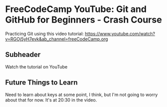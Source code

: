 # FreeCodeCamp YouTube: Git and GitHub for Beginners - Crash Course

Practicing Git using this video tutorial: https://www.youtube.com/watch?v=RGOj5yH7evk&ab_channel=freeCodeCamp.org

## Subheader

Watch the tutorial on YouTube

## Future Things to Learn

Need to learn about keys at some point, I think, but I'm not going to worry about that for now. It's at 20:30 in the video.
